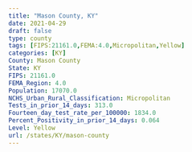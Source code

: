 ```yaml
---
title: "Mason County, KY"
date: 2021-04-29
draft: false
type: county
tags: [FIPS:21161.0,FEMA:4.0,Micropolitan,Yellow]
categories: [KY]
County: Mason County
State: KY
FIPS: 21161.0
FEMA_Region: 4.0
Population: 17070.0
NCHS_Urban_Rural_Classification: Micropolitan
Tests_in_prior_14_days: 313.0
Fourteen_day_test_rate_per_100000: 1834.0
Percent_Positivity_in_prior_14_days: 0.064
Level: Yellow
url: /states/KY/mason-county
---
```



